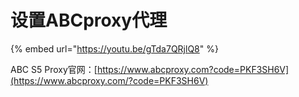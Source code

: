 # 设置ABCproxy代理

{% embed url="https://youtu.be/gTda7QRjlQ8" %}

ABC S5 Proxy官网：[https://www.abcproxy.com?code=PKF3SH6V](https://www.abcproxy.com/?code=PKF3SH6V)
